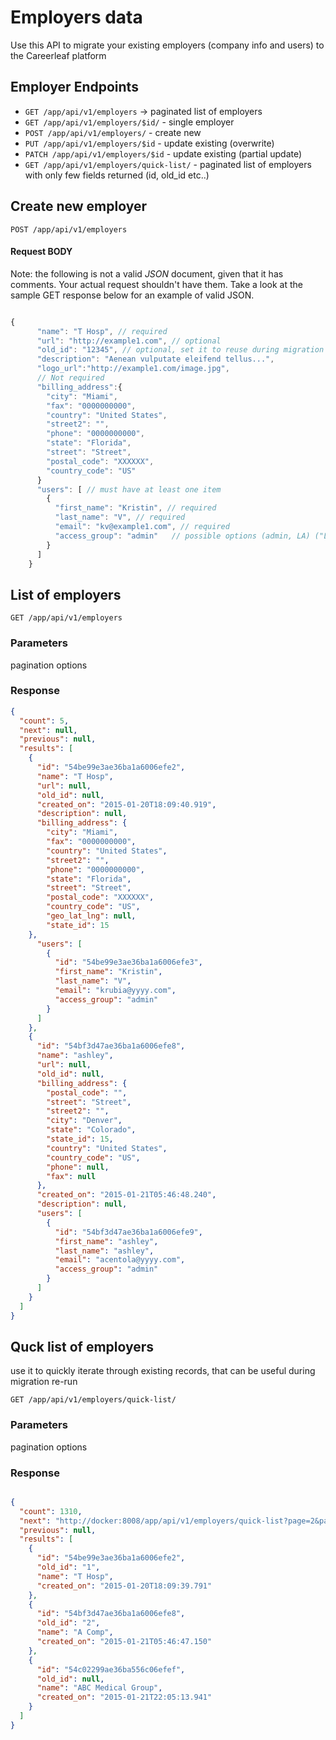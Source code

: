 # Employers data

Use this API to migrate your existing employers (company info and users) to the Careerleaf platform




## Employer Endpoints

* `GET /app/api/v1/employers` -> paginated list of employers
* `GET /app/api/v1/employers/$id/` - single employer
* `POST /app/api/v1/employers/` - create new 
* `PUT /app/api/v1/employers/$id` - update existing (overwrite)
* `PATCH /app/api/v1/employers/$id` - update existing (partial update)
* `GET /app/api/v1/employers/quick-list/` - paginated list of employers with only few fields returned (id, old_id etc..)




## Create new employer

    POST /app/api/v1/employers


#### Request BODY

Note: the following is not a valid *JSON* document, given that it has comments. Your actual request shouldn't have them. Take a look at the sample GET response below for an example of valid JSON.

```js

{
      "name": "T Hosp", // required
      "url": "http://example1.com", // optional
      "old_id": "12345", // optional, set it to reuse during migration re-run
      "description": "Aenean vulputate eleifend tellus...",
      "logo_url":"http://example1.com/image.jpg",
      // Not required
      "billing_address":{
        "city": "Miami",
        "fax": "0000000000",
        "country": "United States",
        "street2": "",
        "phone": "0000000000",
        "state": "Florida",
        "street": "Street",
        "postal_code": "XXXXXX",
        "country_code": "US"
      }
      "users": [ // must have at least one item 
        {
          "first_name": "Kristin", // required
          "last_name": "V", // required
          "email": "kv@example1.com", // required
          "access_group": "admin"   // possible options (admin, LA) ("LA" - limited access), default is "admin"
        }
      ]
    }
```


## List of employers

    GET /app/api/v1/employers

### Parameters 

pagination options 


### Response 

``` json 
{
  "count": 5,
  "next": null,
  "previous": null,
  "results": [
    {
      "id": "54be99e3ae36ba1a6006efe2",
      "name": "T Hosp",
      "url": null,
      "old_id": null,
      "created_on": "2015-01-20T18:09:40.919",
      "description": null,
      "billing_address": {
        "city": "Miami",
        "fax": "0000000000",
        "country": "United States",
        "street2": "",
        "phone": "0000000000",
        "state": "Florida",
        "street": "Street",
        "postal_code": "XXXXXX",
        "country_code": "US",
        "geo_lat_lng": null,
        "state_id": 15
    },
      "users": [
        {
          "id": "54be99e3ae36ba1a6006efe3",
          "first_name": "Kristin",
          "last_name": "V",
          "email": "krubia@yyyy.com",
          "access_group": "admin"
        }
      ]
    },
    {
      "id": "54bf3d47ae36ba1a6006efe8",
      "name": "ashley",
      "url": null,
      "old_id": null,
      "billing_address": {
        "postal_code": "",
        "street": "Street",
        "street2": "",
        "city": "Denver",
        "state": "Colorado",
        "state_id": 15,
        "country": "United States",
        "country_code": "US",
        "phone": null,
        "fax": null
      },
      "created_on": "2015-01-21T05:46:48.240",
      "description": null,
      "users": [
        {
          "id": "54bf3d47ae36ba1a6006efe9",
          "first_name": "ashley",
          "last_name": "ashley",
          "email": "acentola@yyyy.com",
          "access_group": "admin"
        }
      ]
    }
  ]
}

```

## Quck list of employers

use it to quickly iterate through existing records, that can be useful during migration re-run

    GET /app/api/v1/employers/quick-list/


### Parameters 

pagination options 


### Response 

```json 

{
  "count": 1310,
  "next": "http://docker:8008/app/api/v1/employers/quick-list?page=2&page_size=3",
  "previous": null,
  "results": [
    {
      "id": "54be99e3ae36ba1a6006efe2",
      "old_id": "1",
      "name": "T Hosp",
      "created_on": "2015-01-20T18:09:39.791"
    },
    {
      "id": "54bf3d47ae36ba1a6006efe8",
      "old_id": "2",
      "name": "A Comp",
      "created_on": "2015-01-21T05:46:47.150"
    },
    {
      "id": "54c02299ae36ba556c06efef",
      "old_id": null,
      "name": "ABC Medical Group",
      "created_on": "2015-01-21T22:05:13.941"
    }
  ]
}

```
